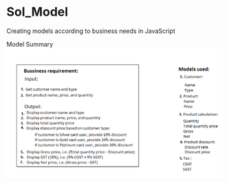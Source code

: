 # Sol_Model
Creating models according to business needs in JavaScript

Model Summary
![alt text](https://github.com/NileshVS/Sol_Model/blob/master/Shop%20model.png)
